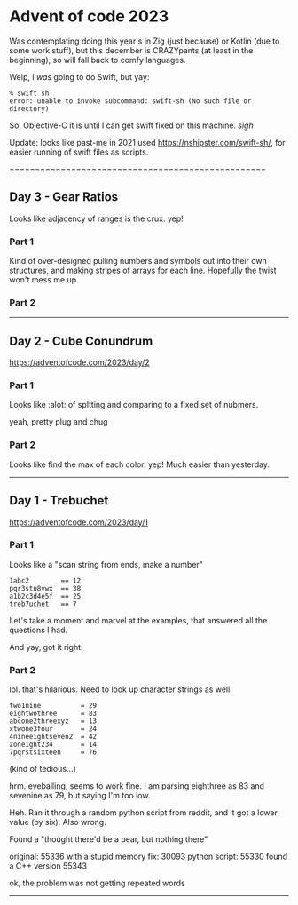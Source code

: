 # Advent of code 2023

Was contemplating doing this year's in Zig (just because) or Kotlin (due to
some work stuff), but this december is CRAZYpants (at least in the beginning),
so will fall back to comfy languages.

Welp, I *was* going to do Swift, but yay:

```
% swift sh
error: unable to invoke subcommand: swift-sh (No such file or directory)
```

So, Objective-C it is until I can get swift fixed on this machine. _sigh_

Update: looks like past-me in 2021 used https://nshipster.com/swift-sh/, 
for easier running of swift files as scripts.

==================================================
## Day 3 - Gear Ratios

Looks like adjacency of ranges is the crux.  yep!

### Part 1

Kind of over-designed pulling numbers and symbols out into their own structures,
and making stripes of arrays for each line.  Hopefully the twist won't mess me up.

### Part 2


--------------------------------------------------
## Day 2 - Cube Conundrum

https://adventofcode.com/2023/day/2

### Part 1

Looks like :alot: of spltting and comparing to a fixed set of nubmers.

yeah, pretty plug and chug

### Part 2

Looks like find the max of each color.  yep!  Much easier than yesterday.


--------------------------------------------------
## Day 1 - Trebuchet

https://adventofcode.com/2023/day/1

### Part 1

Looks like a "scan string from ends, make a number"

```
1abc2        == 12
pqr3stu8vwx  == 38
a1b2c3d4e5f  == 25
treb7uchet   == 7
```

Let's take a moment and marvel at the examples, that answered all the
questions I had.

And yay, got it right.

### Part 2

lol.  that's hilarious.  Need to look up character strings as well.

```
two1nine          = 29
eightwothree      = 83
abcone2threexyz   = 13
xtwone3four       = 24
4nineeightseven2  = 42
zoneight234       = 14
7pqrstsixteen     = 76
```

(kind of tedious...)

hrm.  eyeballing, seems to work fine.  I am parsing eighthree as 83 and
sevenine as 79, but saying I'm too low.  

Heh. Ran it through a random python script from reddit, and it got a
lower value (by six). Also wrong.

Found a "thought there'd be a pear, but nothing there"

original: 55336
with a stupid memory fix: 30093
python script: 55330
found a C++ version 55343

ok, the problem was not getting repeated words

--------------------------------------------------
